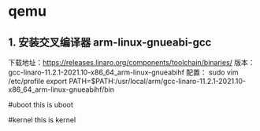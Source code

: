 # qemu
## 1. 安装交叉编译器 arm-linux-gnueabi-gcc
下载地址：https://releases.linaro.org/components/toolchain/binaries/
版本：gcc-linaro-11.2.1-2021.10-x86_64_arm-linux-gnueabihf
配置：
sudo vim /etc/profile
export PATH=$PATH:/usr/local/arm/gcc-linaro-11.2.1-2021.10-x86_64_arm-linux-gnueabihf/bin


#uboot
this is uboot

#kernel
this is kernel
